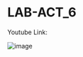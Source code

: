 # LAB-ACT_6

Youtube Link: 

![image](https://github.com/user-attachments/assets/31f1f8cb-23e3-4f69-a7f3-ae75f0d623d1)

